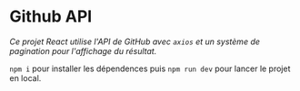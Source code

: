 # Github API

_Ce projet React utilise l'API de GitHub avec `axios` et un système de pagination pour l'affichage du résultat._

`npm i` pour installer les dépendences puis `npm run dev` pour lancer le projet en local.
